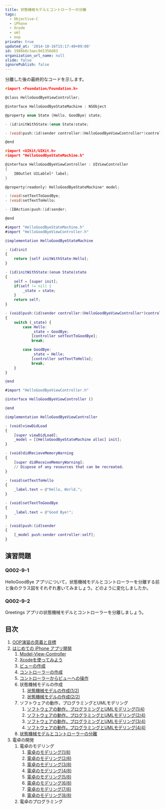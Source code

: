 ```yaml
---
title: 状態機械モデルとコントローラーの分離
tags:
  - Objective-C
  - iPhone
  - Xcode
  - uml
  - oop
private: true
updated_at: '2014-10-16T15:17:40+09:00'
id: 1986b8c3aec9d1356d83
organization_url_name: null
slide: false
ignorePublish: false
---
```


分離した後の最終的なコードを示します。

```objective-c:HelloGoodByeStateMachine.h
#import <Foundation/Foundation.h>

@class HelloGoodByeViewController;

@interface HelloGoodByeStateMachine : NSObject

@property enum State {Hello, GoodBye} state;

- (id)initWithState:(enum State)state;

- (void)push:(id)sender controller:(HelloGoodByeViewController*)controller;

@end
```

```objective-c:HelloGoodByeViewController.h
#import <UIKit/UIKit.h>
#import "HelloGoodByeStateMachine.h"

@interface HelloGoodByeViewController : UIViewController
{
	IBOutlet UILablel* label;
}

@property(readonly) HelloGoodByeStateMachine* model;

- (void)setTextToGoodBye;
- (void)setTextToHello;

- (IBAction)push:(id)sender;

@end
```

```objective-c:HelloGoodByeStateMachine.m
#import "HelloGoodByeStateMachine.h"
#import "HelloGoodByeViewController.h"

@implementation HelloGoodByeStateMachine

- (id)init
{
	return [self initWithState:Hello];
}

- (id)initWithState:(enum State)state
{
	self = [super init];
	if(self != nil) {
		_state = state;
	}
	return self;
}

- (void)push:(id)sender controller:(HelloGoodByeViewController*)controller
{
	switch (_state) {
		case Hello:
			_state = GoodBye;
			[controller setTextToGoodBye];
			break;

		case GoodBye:
			_state = Hello;
			[controller setTextToHello];
			break;
	}
}

@end
```

```objective-c:HelloGoodByeViewController.m
#import "HelloGoodByeViewController.h"

@interface HelloGoodByeViewController ()

@end

@implementation HelloGoodByeViewController

- (void)viewDidLoad
{
	[super viewDidLoad];
	_model = [[HelloGoodByeStateMachine alloc] init];
}

- (void)didRecieveMemoryWarning
{
	[super didReceiveMemoryWarning];
	// Dispose of any resources that can be recreated.
}

- (void)setTextToHello
{
	_label.text = @"Hello, World.";
}

- (void)setTextToGoodBye
{
	_label.text = @"Good Bye!";
}

- (void)push:(id)sender
{
	[_model push:sender controller:self];
}
```

## 演習問題
### Q002-9-1
HelloGoodBye アプリについて，状態機械モデルとコントローラーを分離する前と後のクラス図をそれぞれ書いてみましょう。どのように変化しましたか。

### Q002-9-2
Greetings アプリの状態機械モデルとコントローラーを分離しましょう。

## 目次

1. [OOP演習の意義と目標](http://qiita.com/zacky1972/private/193e194cae1fe28b8dc2)
2. [はじめての iPhone アプリ開発](http://qiita.com/zacky1972/private/51765b58b7843758e85c)
	1. [Model-View-Controller](http://qiita.com/zacky1972/private/23af9b1e8f8b9e026b22)
	2. [Xcodeを使ってみよう](http://qiita.com/zacky1972/private/8c7b732e3505d4313e6c)
	3. [ビューの作成](http://qiita.com/zacky1972/private/d23a0c06d5c967fc225f)
	4. [コントローラーの作成](http://qiita.com/zacky1972/private/1a87638b8ac389fc5e29)
	5. [コントローラーからビューへの操作](http://qiita.com/zacky1972/private/7eb1a401fb459aa0078a)
	6. 状態機械モデルの作成
		1. [状態機械モデルの作成(1/2)](http://qiita.com/zacky1972/private/0413c332b1950284c889)
		2. [状態機械モデルの作成(2/2)](http://qiita.com/zacky1972/private/252050ecb1613ae845d2)
	7. ソフトウェアの動作，プログラミングとUMLモデリング
		1. [ソフトウェアの動作，プログラミングとUMLモデリング(1/4)](http://qiita.com/zacky1972/private/b9d474bba26f2a5ef87f)
		2. [ソフトウェアの動作，プログラミングとUMLモデリング(2/4)](http://qiita.com/zacky1972/private/a401b36612ea44a65192)
		3. [ソフトウェアの動作，プログラミングとUMLモデリング(3/4)](http://qiita.com/zacky1972/private/143296989fd8836d5f71)
		4. [ソフトウェアの動作，プログラミングとUMLモデリング(4/4)](http://qiita.com/zacky1972/private/f24bad0fba40129342e0)
	8. [状態機械モデルとコントローラーの分離](http://qiita.com/zacky1972/private/1986b8c3aec9d1356d83)
3. 電卓の開発
	1. 電卓のモデリング
		1. [電卓のモデリング(1/8)](http://qiita.com/zacky1972/private/aa39be058c86ea8a2373)
		2. [電卓のモデリング(2/8)](http://qiita.com/zacky1972/private/4c4560214c1cc2d40ae5)
		3. [電卓のモデリング(3/8)](http://qiita.com/zacky1972/private/a01c6023415935a4b6b4)
		4. [電卓のモデリング(4/8)](http://qiita.com/zacky1972/private/833d4a81695db93404db)
		5. [電卓のモデリング(5/8)](http://qiita.com/zacky1972/private/f55ba97d5de5576d39dc)
		6. [電卓のモデリング(6/8)](http://qiita.com/zacky1972/private/744e7939458de50b50fa)
		7. [電卓のモデリング(7/8)](http://qiita.com/zacky1972/private/c1ad11537201cfbadc64)
		8. [電卓のモデリング(8/8)](http://qiita.com/zacky1972/private/375479a7f4c02ebfb9e9)
	2. 電卓のプログラミング
